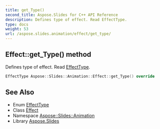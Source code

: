 ```yaml
---
title: get_Type()
second_title: Aspose.Slides for C++ API Reference
description: Defines type of effect. Read EffectType.
type: docs
weight: 53
url: /aspose.slides.animation/effect/get_type/
---
```

## Effect::get_Type() method


Defines type of effect. Read [EffectType](../../effecttype/).

```cpp
EffectType Aspose::Slides::Animation::Effect::get_Type() override
```

## See Also

* Enum [EffectType](../../effecttype/)
* Class [Effect](../)
* Namespace [Aspose::Slides::Animation](../../)
* Library [Aspose.Slides](../../../)